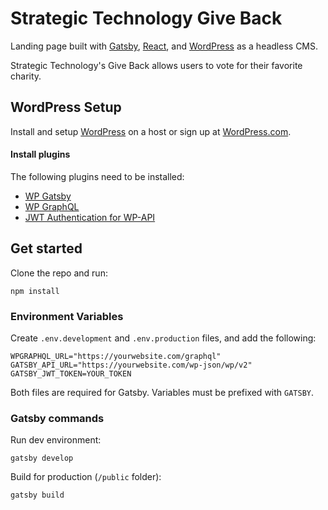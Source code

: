 # Strategic Technology Give Back

Landing page built with [Gatsby](https://www.gatsbyjs.com), [React](https://reactjs.org), and [WordPress](https://wordpress.org) as a headless CMS.

Strategic Technology's Give Back allows users to vote for their favorite charity.

## WordPress Setup

Install and setup [WordPress](http://wordpress.org) on a host or sign up at [WordPress.com](http://wordpress.com).

#### Install plugins

The following plugins need to be installed:

- [WP Gatsby](https://wordpress.org/plugins/wp-gatsby/)
- [WP GraphQL](https://wordpress.org/plugins/wp-graphql/)
- [JWT Authentication for WP-API](https://wordpress.org/plugins/jwt-authentication-for-wp-rest-api/)

## Get started

Clone the repo and run:

```
npm install
```

### Environment Variables

Create `.env.development` and `.env.production` files, and add the following:

```
WPGRAPHQL_URL="https://yourwebsite.com/graphql"
GATSBY_API_URL="https://yourwebsite.com/wp-json/wp/v2"
GATSBY_JWT_TOKEN=YOUR_TOKEN
```

Both files are required for Gatsby. Variables must be prefixed with `GATSBY`.

### Gatsby commands

Run dev environment:

```
gatsby develop
```

Build for production (`/public` folder):

```
gatsby build
```
